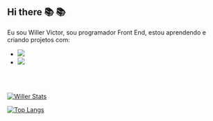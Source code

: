 ## Hi there 📚 :books:

Eu sou Willer Victor, sou programador Front End, estou aprendendo e criando projetos com:

- <img src="https://img.shields.io/badge/HTML5-E34F26?style=for-the-badge&logo=html5&logoColor=white" />

- <img src="https://img.shields.io/badge/CSS3-1572B6?style=for-the-badge&logo=css3&logoColor=white" />

<br>
<br>

[![Willer Stats](https://github-readme-stats.vercel.app/api?username=Willer12x)](https://github.com/anuraghazra/github-readme-stats)

[![Top Langs](https://github-readme-stats.vercel.app/api/top-langs/?username=Willer12x)](https://github.com/anuraghazra/github-readme-stats)
